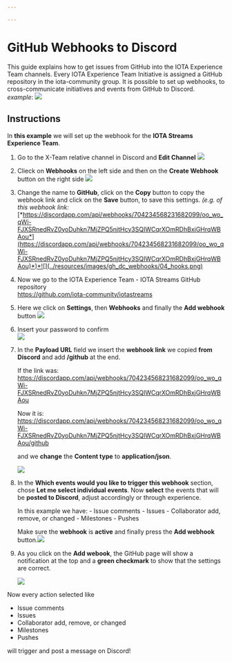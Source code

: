 ```yaml
---

---
```


# GitHub Webhooks to Discord

This guide explains how to get issues from GitHub into the IOTA Experience Team channels.
Every IOTA Experience Team Initiative is assigned a GitHub repository in the iota-community group. It is possible to set up webhooks, to cross-communicate initiatives and events from GitHub to Discord.  
*example*:
![](../resources/images/gh_dc_webhooks/01_example.png)

## Instructions

In **this example** we will set up the webhook for the **IOTA Streams Experience Team**.

1. Go to the X-Team relative channel in Discord and **Edit Channel**
   ![](../resources/images/gh_dc_webhooks/02_channels.png)

2. Clieck on **Webhooks** on the left side and then on the **Create Webhook** button on the right side
   ![](../resources/images/gh_dc_webhooks/03_hooks.png)

3. Change the name to **GitHub**, click on the **Copy** button to copy the webhook link and click on the **Save** button, to save this settings. *(e.g. of this webhook link:* [*https://discordapp.com/api/webhooks/704234568231682099/oo_wo_qWi-FJXSRnedRvZ0yoDuhkn7MjZPQ5njtHcy3SQIWCqrXOmRDhBxjGHrqWBAou*](https://discordapp.com/api/webhooks/704234568231682099/oo_wo_qWi-FJXSRnedRvZ0yoDuhkn7MjZPQ5njtHcy3SQIWCqrXOmRDhBxjGHrqWBAou)*)*![](../resources/images/gh_dc_webhooks/04_hooks.png)

4. Now we go to the IOTA Experience Team - IOTA Streams GitHub repository  
   https://github.com/iota-community/iotastreams 

5. Here we click on **Settings**, then **Webhooks** and finally the **Add webhook** button
   ![](../resources/images/gh_dc_webhooks/05_github.png)

6. Insert your password to confirm  
   ![](../resources/images/gh_dc_webhooks/06_gh_login.png)

7. In the **Payload URL** field we insert the **webhook link** we copied **from Discord** and add **/github** at the end.

   If the link was:
   https://discordapp.com/api/webhooks/704234568231682099/oo_wo_qWi-FJXSRnedRvZ0yoDuhkn7MjZPQ5njtHcy3SQIWCqrXOmRDhBxjGHrqWBAou  
   
   Now it is:
   https://discordapp.com/api/webhooks/704234568231682099/oo_wo_qWi-FJXSRnedRvZ0yoDuhkn7MjZPQ5njtHcy3SQIWCqrXOmRDhBxjGHrqWBAou/github

   and we **change** the **Content type** to **application/json**.

   ![](/home/antonio/dev/Template_IOTA-X-Team-Initiative/resources/images/gh_dc_webhooks/07_gh_settings.png)

8. In the **Which events would you like to trigger this webhook** section, chose **Let me select individual events**.
   Now **select** the events that will be **posted to Discord**, adjust accordingly or through experience.

   In this example we have:
   \- Issue comments
   \- Issues
   \- Collaborator add, remove, or changed
   \- Milestones
   \- Pushes

   Make sure the **webhook** is **active** and finally press the **Add webhook** button.![](../resources/images/gh_dc_webhooks/08_gh_hooks.png)

9. As you click on the **Add webook**, the GitHub page will show a notification at the top and a **green checkmark** to show that the settings are correct.

   ![](../resources/images/gh_dc_webhooks/09_check.png)

   

Now every action selected like 

- Issue comments
- Issues
- Collaborator add, remove, or changed
- Milestones
- Pushes

will trigger and post a message on Discord!
